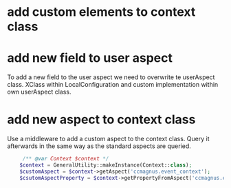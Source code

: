 # add custom elements to context class

# add new field to user aspect

To add a new field to the user aspect we need to overwrite te userAspect class.
XClass within LocalConfiguration and custom implementation within own userAspect class.

# add new aspect to context class

Use a middleware to add a custom aspect to the context class.
Query it afterwards in the same way as the standard aspects are queried.

```php
     /** @var Context $context */
    $context = GeneralUtility::makeInstance(Context::class);
    $customAspect = $context->getAspect('ccmagnus.event_context');
    $csutomAspectProperty = $context->getPropertyFromAspect('ccmagnus.event_context','name');
```
